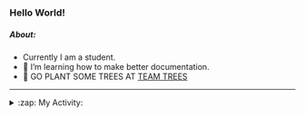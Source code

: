 ### Hello World!

##### About:
- Currently I am a student.
- 🌱 I’m learning how to make better documentation.
- 🌱 GO PLANT SOME TREES AT [TEAM TREES](https://teamtrees.org/)

---
<details>
  <summary>:zap: My Activity:</summary>
  
<!--START_SECTION:waka-->
![Code Time](http://img.shields.io/badge/Code%20Time-1%2C236%20hrs%2018%20mins-blue)

**I'm a Night 🦉** 

```text
🌞 Morning                2023 commits        ███░░░░░░░░░░░░░░░░░░░░░░   10.28 % 
🌆 Daytime                6601 commits        ████████░░░░░░░░░░░░░░░░░   33.56 % 
🌃 Evening                5670 commits        ███████░░░░░░░░░░░░░░░░░░   28.83 % 
🌙 Night                  5376 commits        ███████░░░░░░░░░░░░░░░░░░   27.33 % 
```
📅 **I'm Most Productive on Wednesday** 

```text
Monday                   2722 commits        ███░░░░░░░░░░░░░░░░░░░░░░   13.84 % 
Tuesday                  2715 commits        ███░░░░░░░░░░░░░░░░░░░░░░   13.80 % 
Wednesday                4619 commits        ██████░░░░░░░░░░░░░░░░░░░   23.48 % 
Thursday                 2610 commits        ███░░░░░░░░░░░░░░░░░░░░░░   13.27 % 
Friday                   2094 commits        ███░░░░░░░░░░░░░░░░░░░░░░   10.65 % 
Saturday                 1681 commits        ██░░░░░░░░░░░░░░░░░░░░░░░   08.55 % 
Sunday                   3229 commits        ████░░░░░░░░░░░░░░░░░░░░░   16.42 % 
```


📊 **This Week I Spent My Time On** 

```text
🔥 Editors: 
IntelliJ                 7 hrs 13 mins       █████████████████░░░░░░░░   68.85 % 
VS Code                  2 hrs 35 mins       ██████░░░░░░░░░░░░░░░░░░░   24.70 % 
Android Studio           40 mins             ██░░░░░░░░░░░░░░░░░░░░░░░   06.45 % 

🐱‍💻 Projects: 
java-springboot-projects 4 hrs 17 mins       ██████████░░░░░░░░░░░░░░░   40.82 % 
music-api                2 hrs 30 mins       ██████░░░░░░░░░░░░░░░░░░░   23.82 % 
py-series                2 hrs 2 mins        █████░░░░░░░░░░░░░░░░░░░░   19.41 % 
vlsm-subnet              33 mins             █░░░░░░░░░░░░░░░░░░░░░░░░   05.29 % 
CSE224-Fundamentals-of-An30 mins             █░░░░░░░░░░░░░░░░░░░░░░░░   04.83 % 
```


 Last Updated on 18/10/2023 11:11:10 UTC
<!--END_SECTION:waka-->
</details>
